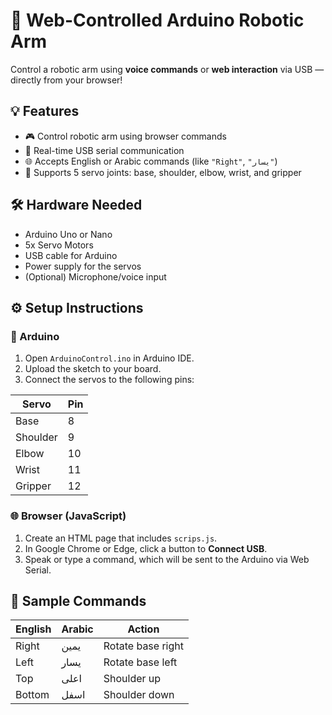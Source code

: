 # 🤖 Web-Controlled Arduino Robotic Arm

Control a robotic arm using **voice commands** or **web interaction** via USB — directly from your browser!


## 💡 Features

- 🎮 Control robotic arm using browser commands  
- 🔌 Real-time USB serial communication  
- 🌐 Accepts English or Arabic commands (like `"Right"`, `"يسار"`)  
- 🦿 Supports 5 servo joints: base, shoulder, elbow, wrist, and gripper


## 🛠 Hardware Needed

- Arduino Uno or Nano  
- 5x Servo Motors  
- USB cable for Arduino  
- Power supply for the servos  
- (Optional) Microphone/voice input


## ⚙️ Setup Instructions

### 🔧 Arduino

1. Open `ArduinoControl.ino` in Arduino IDE.  
2. Upload the sketch to your board.  
3. Connect the servos to the following pins:

| Servo     | Pin |
|-----------|-----|
| Base      | 8   |
| Shoulder  | 9   |
| Elbow     | 10  |
| Wrist     | 11  |
| Gripper   | 12  |


### 🌐 Browser (JavaScript)

1. Create an HTML page that includes `scrips.js`.
2. In Google Chrome or Edge, click a button to **Connect USB**.
3. Speak or type a command, which will be sent to the Arduino via Web Serial.


## 🧪 Sample Commands

| English | Arabic | Action             |
|---------|--------|--------------------|
| Right   | يمين   | Rotate base right  |
| Left    | يسار   | Rotate base left   |
| Top     | اعلى   | Shoulder up        |
| Bottom  | اسفل   | Shoulder down      |



